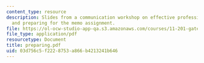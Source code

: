 ```yaml
---
content_type: resource
description: Slides from a communication workshop on effective professional writing
  and preparing for the memo assignment.
file: https://ol-ocw-studio-app-qa.s3.amazonaws.com/courses/11-201-gateway-planning-action-fall-2007/03d756c5f2228753a866b4213241b646_preparing.pdf
file_type: application/pdf
resourcetype: Document
title: preparing.pdf
uid: 03d756c5-f222-8753-a866-b4213241b646
---
```

